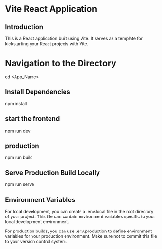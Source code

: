 # Vite React Application

## Introduction
This is a React application built using Vite. It serves as a template for kickstarting your React projects with Vite.


# Navigation to the Directory
cd <App_Name>

## Install Dependencies
npm install

## start the frontend
npm run dev

## production
npm run build

## Serve Production Build Locally
npm run serve

## Environment Variables
For local development, you can create a .env.local file in the root directory of your project. This file can contain environment variables specific to your local development environment.

For production builds, you can use .env.production to define environment variables for your production environment. Make sure not to commit this file to your version control system.